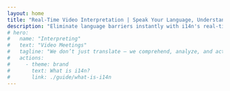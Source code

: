 ```yaml
---
layout: home
title: "Real-Time Video Interpretation | Speak Your Language, Understand All | i14n"
description: "Eliminate language barriers instantly with i14n's real-time video interpretation. Join meetings in your native language while everyone understands perfectly. Why learn a new language when technology can bridge the gap?"
# hero:
#   name: "Interpreting"
#   text: "Video Meetings"
#   tagline: "We don’t just translate — we comprehend, analyze, and act."
#   actions:
#     - theme: brand
#       text: What is i14n?
#       link: ./guide/what-is-i14n
---
```


<HeroSection
  title='Live **Interpretation** Video Meetings'
  text="We don’t just translate — we comprehend, analyze, and act."
  :actions="[
    { theme: 'brand', text: 'What is i14n?', link: './guide/what-is-i14n' },
    { theme: 'brand', text: 'Use Cases', link: './guide/use-cases' }
  ]"
/>

<FeatureBlock :card="{
  title: 'Your voice, their language, no waiting',
  details: 'Express yourself naturally in your native language while everyone hears you in theirs. i14n preserves your tone, emotion, and meaning across any language—no awkward pauses, just fluid conversation.',
  link: './guide/use-cases#instant-understanding',
  src: {
    light: '/pic/BabelBreak.png',
    dark: '/pic/BabelBreak.png',
    width: '80%'
  },
  inversion: false
}" />

<FeatureBlock :card="{
  title: 'Years of language study or one click?',
  details: 'Replace years of language learning with a single button. Join meetings instantly with clients, partners, and colleagues worldwide without spending time and resources mastering foreign languages.',
  link: './guide/use-cases#zero-learning-curve',
  src: {
    light: '/pic/LanguageStudy.png',
    dark: '/pic/LanguageStudy.png',
    width: '80%'
  },
  inversion: true
}" />

<FeatureBlock :card="{
  title: 'Works With Everything',
  details: 'Seamlessly integrates with Zoom, Teams, Webex, and more. No downloads or complex setups required—just instant access to global communication from the platforms you already use.',
  link: './guide/use-cases#platform-compatibility',
  src: {
    light: '/pic/Integration.png',
    dark: '/pic/Integration.png',
    width: '80%'
  },
  inversion: false
}" />

<FeatureBlock :card="{
  title: 'Focus on ideas, not translation',
  details: 'Eliminate preparation time and stress from international meetings. Express complex ideas confidently in your native language and be perfectly understood. Communication becomes natural again.',
  link: './guide/use-cases#meeting-productivity',
  src: {
    light: '/pic/Ideas.png',
    dark: '/pic/Ideas.png',
    width: '80%'
  },
  inversion: true
}" />

<script setup>
import { onMounted } from 'vue'

onMounted(() => {
  const el = document.querySelector('.VPHomeHero .text');
  if (el && localStorage.getItem('visited')) {
    el.classList.add('no-animation');
  }
  localStorage.setItem('visited', 'true');
})
</script>

